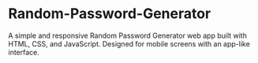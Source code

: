 # Random-Password-Generator
A simple and responsive Random Password Generator web app built with HTML, CSS, and JavaScript. Designed for mobile screens with an app-like interface.
